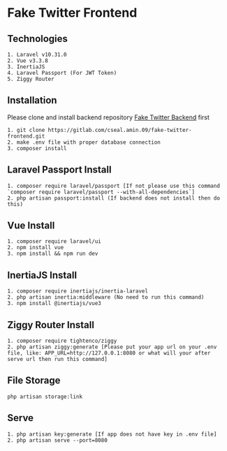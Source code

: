 # Fake Twitter Frontend

## Technologies
```
1. Laravel v10.31.0
2. Vue v3.3.8
3. InertiaJS
4. Laravel Passport (For JWT Token)
5. Ziggy Router
```

## Installation
Please clone and install backend repository [Fake Twitter Backend](https://gitlab.com/cseal.amin.09/fake-twitter) first

``` 
1. git clone https://gitlab.com/cseal.amin.09/fake-twitter-frontend.git
2. make .env file with proper database connection
3. composer install
```


## Laravel Passport Install
```
1. composer require laravel/passport [If not please use this command `composer require laravel/passport --with-all-dependencies`]
2. php artisan passport:install (If backend does not install then do this)
```

## Vue Install
```
1. composer require laravel/ui
2. npm install vue
3. npm install && npm run dev
```

## InertiaJS Install
```
1. composer require inertiajs/inertia-laravel
2. php artisan inertia:middleware (No need to run this command)
3. npm install @inertiajs/vue3
```

## Ziggy Router Install
```
1. composer require tightenco/ziggy
2. php artisan ziggy:generate [Please put your app url on your .env file, like: APP_URL=http://127.0.0.1:8080 or what will your after serve url then run this command]
```

## File Storage
```
php artisan storage:link
```

## Serve
```
1. php artisan key:generate [If app does not have key in .env file]
2. php artisan serve --port=8080
```
